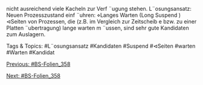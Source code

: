 nicht ausreichend viele Kacheln zur Verf ¨ugung stehen.
L¨osungsansatz: Neuen Prozesszustand einf ¨uhren:
⋄Langes Warten (Long Suspend )
⊲Seiten von Prozessen, die (z.B. im Vergleich zur Zeitscheib e bzw. zu einer Platten ¨ubertragung)
lange warten m ¨ussen, sind sehr gute Kandidaten zum Auslagern.

   Tags & Topics:
   #L¨osungsansatz
   #Kandidaten
   #Suspend
   #⊲Seiten
   #warten
   #Warten
   #Kandidat

[Previous: #BS-Folien_358](BS-Folien_358.md)

[Next: #BS-Folien_358](BS-Folien_358.md)